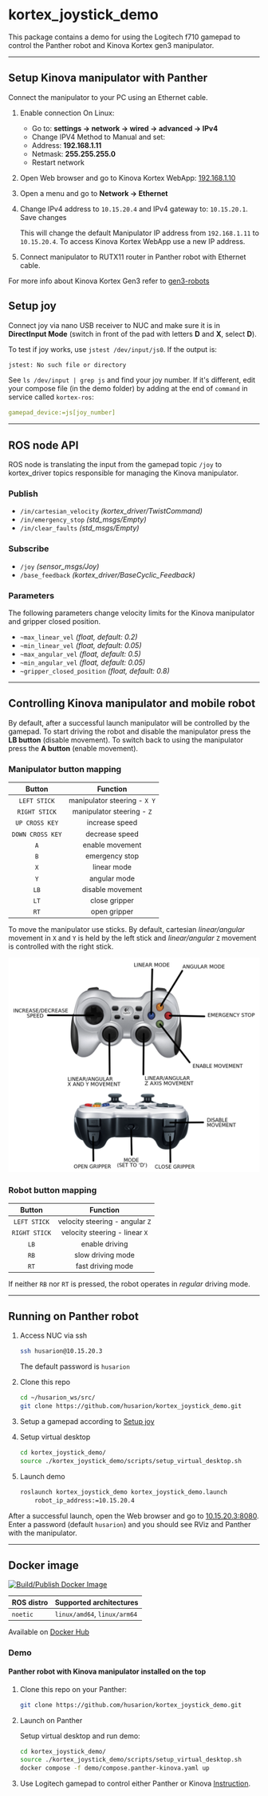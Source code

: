 # kortex_joystick_demo

This package contains a demo for using the Logitech f710 gamepad to control the Panther robot and Kinova Kortex gen3 manipulator.

---

## Setup Kinova manipulator with Panther

Connect the manipulator to your PC using an Ethernet cable.

1. Enable connection
   On Linux:

   - Go to: **settings -> network -> wired -> advanced -> IPv4**
   - Change IPV4 Method to Manual and set:
   - Address: **192.168.1.11**
   - Netmask: **255.255.255.0**
   - Restart network

2. Open Web browser and go to Kinova Kortex WebApp: [192.168.1.10](http://192.168.1.10)

3. Open a menu and go to **Network -> Ethernet**

4. Change IPv4 address to `10.15.20.4` and IPv4 gateway to: `10.15.20.1`. Save changes

   This will change the default Manipulator IP address from `192.168.1.11` to `10.15.20.4`. To access Kinova Kortex WebApp use a new IP address.

5. Connect manipulator to RUTX11 router in Panther robot with Ethernet cable.

For more info about Kinova Kortex Gen3 refer to [gen3-robots](https://www.kinovarobotics.com/product/gen3-robots)

## Setup joy

Connect joy via nano USB receiver to NUC and make sure it is in **DirectInput Mode** (switch in front of the pad with letters **D** and **X**, select **D**).

To test if joy works, use `jstest /dev/input/js0`.
If the output is:

```bash
jstest: No such file or directory
```

See `ls /dev/input | grep js` and find your joy number. If it's different, edit your compose file (in the demo folder) by adding at the end of `command` in service called `kortex-ros`:

```yaml
gamepad_device:=js[joy_number]
```

---

## ROS node API

ROS node is translating the input from the gamepad topic `/joy` to kortex_driver topics responsible for managing the Kinova manipulator.

### Publish

- `/in/cartesian_velocity` _(kortex_driver/TwistCommand)_
- `/in/emergency_stop` _(std_msgs/Empty)_
- `/in/clear_faults` _(std_msgs/Empty)_

### Subscribe

- `/joy` _(sensor_msgs/Joy)_
- `/base_feedback` _(kortex_driver/BaseCyclic_Feedback)_

### Parameters

The following parameters change velocity limits for the Kinova manipulator and gripper closed position.

- `~max_linear_vel` _(float, default: 0.2)_
- `~min_linear_vel` _(float, default: 0.05)_
- `~max_angular_vel` _(float, default: 0.5)_
- `~min_angular_vel` _(float, default: 0.05)_
- `~gripper_closed_position` _(float, default: 0.8)_

---

## Controlling Kinova manipulator and mobile robot

By default, after a successful launch manipulator will be controlled by the gamepad. To start driving the robot and disable the manipulator press the **LB button** (disable movement). To switch back to using the manipulator press the **A button** (enable movement).

### Manipulator button mapping

|      Button      |           Function           |
| :--------------: | :--------------------------: |
|   `LEFT STICK`   | manipulator steering - `X Y` |
|  `RIGHT STICK`   |  manipulator steering - `Z`  |
|  `UP CROSS KEY`  |        increase speed        |
| `DOWN CROSS KEY` |        decrease speed        |
|       `A`        |       enable movement        |
|       `B`        |        emergency stop        |
|       `X`        |         linear mode          |
|       `Y`        |         angular mode         |
|       `LB`       |       disable movement       |
|       `LT`       |        close gripper         |
|       `RT`       |         open gripper         |

To move the manipulator use sticks. By default, cartesian _linear/angular_ movement in `X` and `Y` is held by the left stick and _linear/angular_ `Z` movement is controlled with the right stick.

![buttons](docs/gamepad_buttons.png)

### Robot button mapping

|    Button     |            Function             |
| :-----------: | :-----------------------------: |
| `LEFT STICK`  | velocity steering - angular `Z` |
| `RIGHT STICK` | velocity steering - linear `X`  |
|     `LB`      |         enable driving          |
|     `RB`      |        slow driving mode        |
|     `RT`      |        fast driving mode        |

If neither `RB` nor `RT` is pressed, the robot operates in _regular_ driving mode.

---

## Running on Panther robot

1. Access NUC via ssh

   ```bash
   ssh husarion@10.15.20.3
   ```

   The default password is `husarion`

2. Clone this repo

   ```bash
   cd ~/husarion_ws/src/
   git clone https://github.com/husarion/kortex_joystick_demo.git
   ```

3. Setup a gamepad according to [Setup joy](#setup-joy)

4. Setup virtual desktop

   ```bash
   cd kortex_joystick_demo/
   source ./kortex_joystick_demo/scripts/setup_virtual_desktop.sh
   ```

5. Launch demo

   ```bash
   roslaunch kortex_joystick_demo kortex_joystick_demo.launch
       robot_ip_address:=10.15.20.4
   ```

After a successful launch, open the Web browser and go to [10.15.20.3:8080](http://10.15.20.3:8080/vnc_auto.html). Enter a password (default `husarion`) and you should see RViz and Panther with the manipulator.

---

## Docker image

[![Build/Publish Docker Image](https://github.com/husarion/kortex_joystick_demo/actions/workflows/build-docker-image.yaml/badge.svg)](https://github.com/husarion/kortex_joystick_demo/actions/workflows/build-docker-image.yaml)

| ROS distro | Supported architectures      |
| ---------- | ---------------------------- |
| `noetic`   | `linux/amd64`, `linux/arm64` |

Available on [Docker Hub](https://hub.docker.com/r/husarion/kortex-joystick_demo/tags)

### Demo

#### Panther robot with Kinova manipulator installed on the top

1. Clone this repo on your Panther:

   ```bash
   git clone https://github.com/husarion/kortex_joystick_demo.git
   ```

2. Launch on Panther

   Setup virtual desktop and run demo:

   ```bash
   cd kortex_joystick_demo/
   source ./kortex_joystick_demo/scripts/setup_virtual_desktop.sh
   docker compose -f demo/compose.panther-kinova.yaml up
   ```

3. Use Logitech gamepad to control either Panther or Kinova [Instruction](#controlling-kinova-manipulator-and-mobile-robot).
